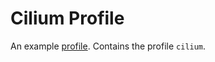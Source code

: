 # Cilium Profile
An example [profile](https://github.com/weaveworks/profiles). Contains the profile `cilium`.
